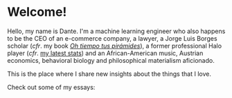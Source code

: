 # Welcome!

Hello, my name is Dante. I'm a machine learning engineer who also happens to be the CEO of an e-commerce company, a lawyer, a Jorge Luis Borges scholar (*cfr*. my book [*Oh tiempo tus pirámides*](https://www.amazon.com/Oh-tiempo-tus-pirámides-ensayos-ebook/dp/B08K3QGZTM/)), a former professional Halo player (*cfr*. [my latest stats](https://halotracker.com/halo-infinite/profile/xbl/Magnustein/overview)) and an African-American music, Austrian economics, behavioral biology and philosophical materialism aficionado.

This is the place where I share new insights about the things that I love.

Check out some of my essays:

```{tableofcontents}
```

